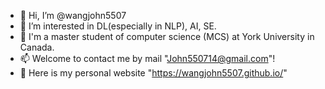 - 👋 Hi, I’m @wangjohn5507
- 👀 I’m interested in DL(especially in NLP), AI, SE.
- 💞️ I'm a master student of computer science (MCS) at York University in Canada.
- 📫 Welcome to contact me by mail "John550714@gmail.com"!
- 🙌 Here is my personal website "https://wangjohn5507.github.io/"

<!---
wangjohn5507/wangjohn5507 is a ✨ special ✨ repository because its `README.md` (this file) appears on your GitHub profile.
You can click the Preview link to take a look at your changes.
--->
